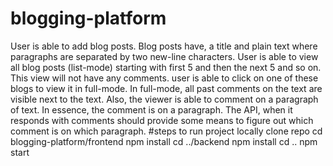 # blogging-platform
User is able to add blog posts. Blog posts have, a title and plain text where paragraphs are separated by two new-line characters.  User is able to view all blog posts (list-mode) starting with first 5 and then the next 5 and so on. This view will not have any comments.  user is able to click on one of these blogs to view it in full-mode. In full-mode, all past comments on the text are visible next to the text. Also, the viewer is able to comment on a paragraph of text. In essence, the comment is on a paragraph. The API, when it responds with comments should provide some means to figure out which comment is on which paragraph. 
#steps to run project locally
clone repo
cd blogging-platform/frontend
npm install
cd ../backend
npm install
cd ..
npm start
